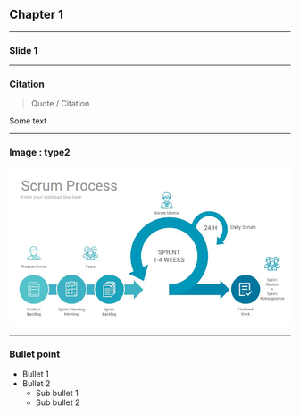 ## Chapter 1

----

### Slide 1


----

### Citation

> Quote / Citation

Some text

----

### Image : type2

<img src="images/scrum-process.jpg" style="background:none; border:none; box-shadow:none;"/>

----

### Bullet point

* Bullet 1
* Bullet 2
  * Sub bullet 1
  * Sub bullet 2

